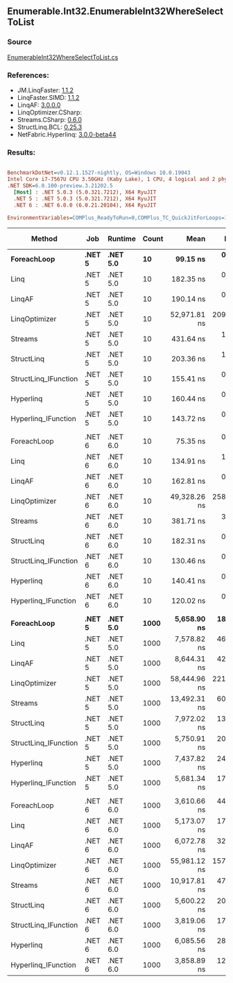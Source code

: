 ﻿## Enumerable.Int32.EnumerableInt32WhereSelectToList

### Source
[EnumerableInt32WhereSelectToList.cs](../LinqBenchmarks/Enumerable/Int32/EnumerableInt32WhereSelectToList.cs)

### References:
- JM.LinqFaster: [1.1.2](https://www.nuget.org/packages/JM.LinqFaster/1.1.2)
- LinqFaster.SIMD: [1.1.2](https://www.nuget.org/packages/LinqFaster.SIMD/1.0.3)
- LinqAF: [3.0.0.0](https://www.nuget.org/packages/LinqAF/3.0.0.0)
- LinqOptimizer.CSharp: [](https://www.nuget.org/packages/LinqOptimizer.CSharp/)
- Streams.CSharp: [0.6.0](https://www.nuget.org/packages/Streams.CSharp/0.6.0)
- StructLinq.BCL: [0.25.3](https://www.nuget.org/packages/StructLinq.BCL/0.25.3)
- NetFabric.Hyperlinq: [3.0.0-beta44](https://www.nuget.org/packages/NetFabric.Hyperlinq/3.0.0-beta44)

### Results:
``` ini

BenchmarkDotNet=v0.12.1.1527-nightly, OS=Windows 10.0.19043
Intel Core i7-7567U CPU 3.50GHz (Kaby Lake), 1 CPU, 4 logical and 2 physical cores
.NET SDK=6.0.100-preview.3.21202.5
  [Host] : .NET 5.0.3 (5.0.321.7212), X64 RyuJIT
  .NET 5 : .NET 5.0.3 (5.0.321.7212), X64 RyuJIT
  .NET 6 : .NET 6.0.0 (6.0.21.20104), X64 RyuJIT

EnvironmentVariables=COMPlus_ReadyToRun=0,COMPlus_TC_QuickJitForLoops=1,COMPlus_TieredPGO=1  

```
|               Method |    Job |  Runtime | Count |         Mean |      Error |     StdDev |  Ratio | RatioSD |   Gen 0 | Gen 1 | Gen 2 | Allocated |
|--------------------- |------- |--------- |------ |-------------:|-----------:|-----------:|-------:|--------:|--------:|------:|------:|----------:|
|          **ForeachLoop** | **.NET 5** | **.NET 5.0** |    **10** |     **99.15 ns** |   **0.487 ns** |   **0.456 ns** |   **1.00** |    **0.00** |  **0.0802** |     **-** |     **-** |     **168 B** |
|                 Linq | .NET 5 | .NET 5.0 |    10 |    182.35 ns |   0.721 ns |   0.639 ns |   1.84 |    0.01 |  0.1376 |     - |     - |     288 B |
|               LinqAF | .NET 5 | .NET 5.0 |    10 |    190.14 ns |   0.756 ns |   0.707 ns |   1.92 |    0.01 |  0.0801 |     - |     - |     168 B |
|        LinqOptimizer | .NET 5 | .NET 5.0 |    10 | 52,971.81 ns | 209.505 ns | 185.720 ns | 534.42 |    3.57 | 15.3198 |     - |     - |  32,136 B |
|              Streams | .NET 5 | .NET 5.0 |    10 |    431.64 ns |   1.821 ns |   1.703 ns |   4.35 |    0.03 |  0.3405 |     - |     - |     712 B |
|           StructLinq | .NET 5 | .NET 5.0 |    10 |    203.36 ns |   1.077 ns |   1.007 ns |   2.05 |    0.02 |  0.0994 |     - |     - |     208 B |
| StructLinq_IFunction | .NET 5 | .NET 5.0 |    10 |    155.41 ns |   0.643 ns |   0.537 ns |   1.57 |    0.01 |  0.0572 |     - |     - |     120 B |
|            Hyperlinq | .NET 5 | .NET 5.0 |    10 |    160.44 ns |   0.877 ns |   0.821 ns |   1.62 |    0.01 |  0.0572 |     - |     - |     120 B |
|  Hyperlinq_IFunction | .NET 5 | .NET 5.0 |    10 |    143.72 ns |   0.562 ns |   0.525 ns |   1.45 |    0.01 |  0.0572 |     - |     - |     120 B |
|                      |        |          |       |              |            |            |        |         |         |       |       |           |
|          ForeachLoop | .NET 6 | .NET 6.0 |    10 |     75.35 ns |   0.939 ns |   0.832 ns |   1.00 |    0.00 |  0.0802 |     - |     - |     168 B |
|                 Linq | .NET 6 | .NET 6.0 |    10 |    134.91 ns |   1.087 ns |   1.017 ns |   1.79 |    0.03 |  0.1376 |     - |     - |     288 B |
|               LinqAF | .NET 6 | .NET 6.0 |    10 |    162.81 ns |   0.762 ns |   0.675 ns |   2.16 |    0.03 |  0.0801 |     - |     - |     168 B |
|        LinqOptimizer | .NET 6 | .NET 6.0 |    10 | 49,328.26 ns | 258.006 ns | 241.339 ns | 654.82 |    8.95 | 15.1367 |     - |     - |  31,692 B |
|              Streams | .NET 6 | .NET 6.0 |    10 |    381.71 ns |   3.018 ns |   2.675 ns |   5.07 |    0.08 |  0.3395 |     - |     - |     712 B |
|           StructLinq | .NET 6 | .NET 6.0 |    10 |    182.31 ns |   0.613 ns |   0.573 ns |   2.42 |    0.03 |  0.0994 |     - |     - |     208 B |
| StructLinq_IFunction | .NET 6 | .NET 6.0 |    10 |    130.46 ns |   0.511 ns |   0.478 ns |   1.73 |    0.02 |  0.0572 |     - |     - |     120 B |
|            Hyperlinq | .NET 6 | .NET 6.0 |    10 |    140.41 ns |   0.828 ns |   0.774 ns |   1.87 |    0.02 |  0.0572 |     - |     - |     120 B |
|  Hyperlinq_IFunction | .NET 6 | .NET 6.0 |    10 |    120.02 ns |   0.394 ns |   0.350 ns |   1.59 |    0.02 |  0.0572 |     - |     - |     120 B |
|                      |        |          |       |              |            |            |        |         |         |       |       |           |
|          **ForeachLoop** | **.NET 5** | **.NET 5.0** |  **1000** |  **5,658.90 ns** |  **18.100 ns** |  **15.115 ns** |   **1.00** |    **0.00** |  **2.0752** |     **-** |     **-** |   **4,344 B** |
|                 Linq | .NET 5 | .NET 5.0 |  1000 |  7,578.82 ns |  46.426 ns |  36.246 ns |   1.34 |    0.01 |  2.1286 |     - |     - |   4,464 B |
|               LinqAF | .NET 5 | .NET 5.0 |  1000 |  8,644.31 ns |  42.187 ns |  39.462 ns |   1.53 |    0.01 |  2.0752 |     - |     - |   4,344 B |
|        LinqOptimizer | .NET 5 | .NET 5.0 |  1000 | 58,444.96 ns | 221.458 ns | 207.152 ns |  10.33 |    0.05 | 17.2119 |     - |     - |  36,097 B |
|              Streams | .NET 5 | .NET 5.0 |  1000 | 13,492.31 ns |  60.173 ns |  56.286 ns |   2.39 |    0.01 |  2.3346 |     - |     - |   4,888 B |
|           StructLinq | .NET 5 | .NET 5.0 |  1000 |  7,972.02 ns |  13.826 ns |  10.794 ns |   1.41 |    0.00 |  1.0376 |     - |     - |   2,184 B |
| StructLinq_IFunction | .NET 5 | .NET 5.0 |  1000 |  5,750.91 ns |  20.314 ns |  18.007 ns |   1.02 |    0.00 |  0.9995 |     - |     - |   2,096 B |
|            Hyperlinq | .NET 5 | .NET 5.0 |  1000 |  7,437.82 ns |  24.035 ns |  22.483 ns |   1.31 |    0.01 |  0.9995 |     - |     - |   2,096 B |
|  Hyperlinq_IFunction | .NET 5 | .NET 5.0 |  1000 |  5,681.34 ns |  17.949 ns |  15.911 ns |   1.00 |    0.00 |  0.9995 |     - |     - |   2,096 B |
|                      |        |          |       |              |            |            |        |         |         |       |       |           |
|          ForeachLoop | .NET 6 | .NET 6.0 |  1000 |  3,610.66 ns |  44.419 ns |  37.092 ns |   1.00 |    0.00 |  2.0752 |     - |     - |   4,344 B |
|                 Linq | .NET 6 | .NET 6.0 |  1000 |  5,173.07 ns |  17.994 ns |  24.022 ns |   1.43 |    0.02 |  2.1286 |     - |     - |   4,464 B |
|               LinqAF | .NET 6 | .NET 6.0 |  1000 |  6,072.78 ns |  32.990 ns |  25.757 ns |   1.68 |    0.02 |  2.0752 |     - |     - |   4,344 B |
|        LinqOptimizer | .NET 6 | .NET 6.0 |  1000 | 55,981.12 ns | 157.436 ns | 139.563 ns |  15.51 |    0.18 | 17.0288 |     - |     - |  35,646 B |
|              Streams | .NET 6 | .NET 6.0 |  1000 | 10,917.81 ns |  47.548 ns |  42.150 ns |   3.02 |    0.03 |  2.3346 |     - |     - |   4,888 B |
|           StructLinq | .NET 6 | .NET 6.0 |  1000 |  5,600.22 ns |  20.728 ns |  17.309 ns |   1.55 |    0.02 |  1.0376 |     - |     - |   2,184 B |
| StructLinq_IFunction | .NET 6 | .NET 6.0 |  1000 |  3,819.06 ns |  17.072 ns |  15.134 ns |   1.06 |    0.01 |  0.9995 |     - |     - |   2,096 B |
|            Hyperlinq | .NET 6 | .NET 6.0 |  1000 |  6,085.56 ns |  28.079 ns |  26.265 ns |   1.69 |    0.02 |  0.9995 |     - |     - |   2,096 B |
|  Hyperlinq_IFunction | .NET 6 | .NET 6.0 |  1000 |  3,858.89 ns |  12.330 ns |  10.930 ns |   1.07 |    0.01 |  0.9995 |     - |     - |   2,096 B |
